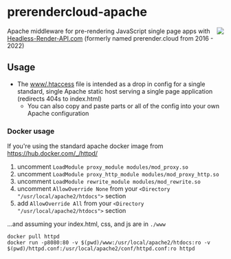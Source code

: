 # prerendercloud-apache

<img align="right" src="https://cloud.githubusercontent.com/assets/22159102/21554484/9d542f5a-cdc4-11e6-8c4c-7730a9e9e2d1.png">

Apache middleware for pre-rendering JavaScript single page apps with [Headless-Render-API.com](https://headless-render-api.com) (formerly named prerender.cloud from 2016 - 2022)

## Usage
* The [www/.htaccess](www/.htaccess) file is intended as a drop in config for a single standard, single Apache static host serving a single page application (redirects 404s to index.html)
  * You can also copy and paste parts or all of the config into your own Apache configuration

### Docker usage

If you're using the standard apache docker image from https://hub.docker.com/_/httpd/

1. uncomment `LoadModule proxy_module modules/mod_proxy.so`
2. uncomment `LoadModule proxy_http_module modules/mod_proxy_http.so`
3. uncomment `LoadModule rewrite_module modules/mod_rewrite.so`
4. uncomment `AllowOverride None` from your `<Directory "/usr/local/apache2/htdocs">` section
5. add       `AllowOverride All` from your `<Directory "/usr/local/apache2/htdocs">` section

...and assuming your index.html, css, and js are in `./www`

```
docker pull httpd
docker run -p8080:80 -v $(pwd)/www:/usr/local/apache2/htdocs:ro -v $(pwd)/httpd.conf:/usr/local/apache2/conf/httpd.conf:ro httpd
```
